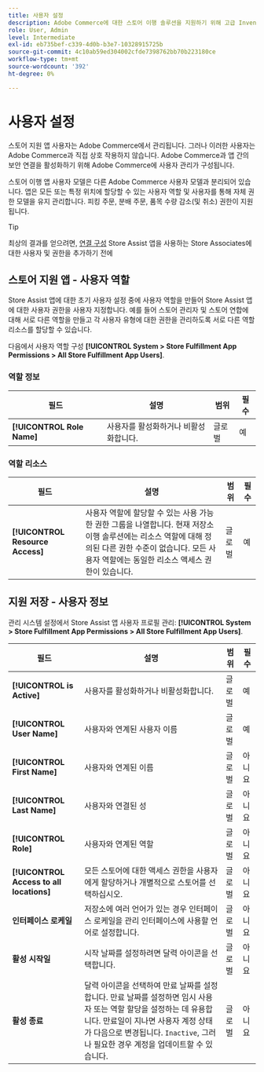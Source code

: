 ```yaml
---
title: 사용자 설정
description: Adobe Commerce에 대한 스토어 이행 솔루션을 지원하기 위해 고급 Inventory management 소스를 판매자 스토어로 설정합니다.
role: User, Admin
level: Intermediate
exl-id: eb735bef-c339-4d0b-b3e7-10328915725b
source-git-commit: 4c10ab59ed304002cfde7398762bb70b223180ce
workflow-type: tm+mt
source-wordcount: '392'
ht-degree: 0%

---
```


# 사용자 설정

스토어 지원 앱 사용자는 Adobe Commerce에서 관리됩니다. 그러나 이러한 사용자는 Adobe Commerce과 직접 상호 작용하지 않습니다. Adobe Commerce과 앱 간의 보안 연결을 활성화하기 위해 Adobe Commerce에 사용자 관리가 구성됩니다.

스토어 이행 앱 사용자 모델은 다른 Adobe Commerce 사용자 모델과 분리되어 있습니다. 앱은 모든 또는 특정 위치에 할당할 수 있는 사용자 역할 및 사용자를 통해 자체 권한 모델을 유지 관리합니다. 피킹 주문, 분배 주문, 품목 수량 감소(및 취소) 권한이 지원됩니다.

>[!TIP]
>
>최상의 결과를 얻으려면, [연결 구성](connect-set-up-service.md) Store Assist 앱을 사용하는 Store Associates에 대한 사용자 및 권한을 추가하기 전에

## 스토어 지원 앱 - 사용자 역할

Store Assist 앱에 대한 초기 사용자 설정 중에 사용자 역할을 만들어 Store Assist 앱에 대한 사용자 권한을 사용자 지정합니다. 예를 들어 스토어 관리자 및 스토어 연합에 대해 서로 다른 역할을 만들고 각 사용자 유형에 대한 권한을 관리하도록 서로 다른 역할 리소스를 할당할 수 있습니다.

다음에서 사용자 역할 구성 **[!UICONTROL System > Store Fulfillment App Permissions > All Store Fulfillment App Users]**.

### 역할 정보

| **필드** | **설명** | **범위** | **필수** |
|----------------------------|-------------------------|-----------|--------------|
| **[!UICONTROL Role Name]** | 사용자를 활성화하거나 비활성화합니다. | 글로벌 | 예 |

### 역할 리소스

| **필드** | **설명** | **범위** | **필수** |
|----------------------------------|--------------------------------------------------------------------------------------------------------------------------------------------------------------------------------------------------------------------------------------------|-----------|--------------|
| **[!UICONTROL Resource Access]** | 사용자 역할에 할당할 수 있는 사용 가능한 권한 그룹을 나열합니다. 현재 저장소 이행 솔루션에는 리소스 역할에 대해 정의된 다른 권한 수준이 없습니다. 모든 사용자 역할에는 동일한 리소스 액세스 권한이 있습니다. | 글로벌 | 예 |

## 지원 저장 - 사용자 정보

관리 시스템 설정에서 Store Assist 앱 사용자 프로필 관리:  **[!UICONTROL System > Store Fulfillment App Permissions > All Store Fulfillment App Users]**.

| **필드** | **설명** | **범위** | **필수** |
|------------------------------------------|-------------------------------------------------------------------------------------------------------------------------------------------------------------------------------------------------------------------------------------------------------------------------|-----------|--------------|
| **[!UICONTROL is Active]** | 사용자를 활성화하거나 비활성화합니다. | 글로벌 | 예 |
| **[!UICONTROL User Name]** | 사용자와 연계된 사용자 이름 | 글로벌 | 예 |
| **[!UICONTROL First Name]** | 사용자와 연계된 이름 | 글로벌 | 아니요 |
| **[!UICONTROL Last Name]** | 사용자와 연결된 성 | 글로벌 | 아니요 |
| **[!UICONTROL Role]** | 사용자와 연계된 역할 | 글로벌 | 아니요 |
| **[!UICONTROL Access to all locations]** | 모든 스토어에 대한 액세스 권한을 사용자에게 할당하거나 개별적으로 스토어를 선택하십시오. | 글로벌 | 아니요 |
| **인터페이스 로케일** | 저장소에 여러 언어가 있는 경우 인터페이스 로케일을 관리 인터페이스에 사용할 언어로 설정합니다. | 글로벌 | 아니요 |
| **활성 시작일** | 시작 날짜를 설정하려면 달력 아이콘을 선택합니다. | 글로벌 | 아니요 |
| **활성 종료** | 달력 아이콘을 선택하여 만료 날짜를 설정합니다. 만료 날짜를 설정하면 임시 사용자 또는 역할 할당을 설정하는 데 유용합니다. 만료일이 지나면 사용자 계정 상태가 다음으로 변경됩니다. `Inactive`, 그러나 필요한 경우 계정을 업데이트할 수 있습니다. | 글로벌 | 아니요 |
